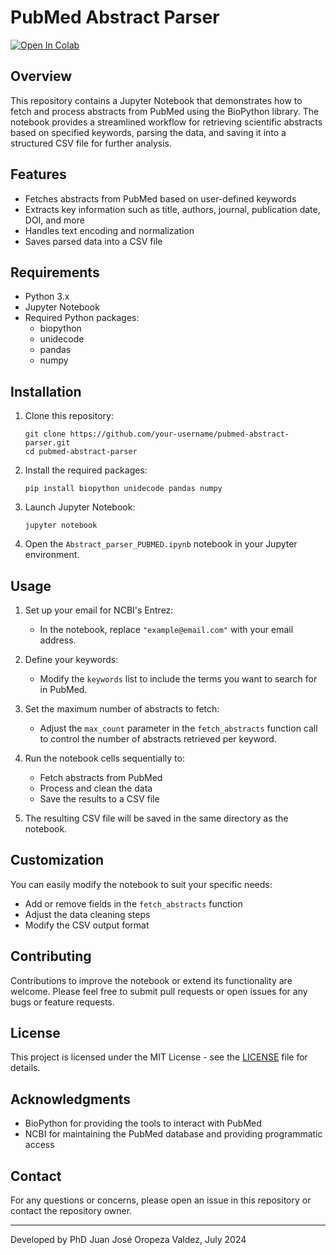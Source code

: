 # PubMed Abstract Parser

[![Open In Colab](https://colab.research.google.com/assets/colab-badge.svg)](https://colab.research.google.com/drive/1Vz1iQmMI7fL5WPdkFGiNvEehpGSzCexB?usp=sharing)

## Overview

This repository contains a Jupyter Notebook that demonstrates how to fetch and process abstracts from PubMed using the BioPython library. The notebook provides a streamlined workflow for retrieving scientific abstracts based on specified keywords, parsing the data, and saving it into a structured CSV file for further analysis.

## Features

- Fetches abstracts from PubMed based on user-defined keywords
- Extracts key information such as title, authors, journal, publication date, DOI, and more
- Handles text encoding and normalization
- Saves parsed data into a CSV file

## Requirements

- Python 3.x
- Jupyter Notebook
- Required Python packages:
  - biopython
  - unidecode
  - pandas
  - numpy

## Installation

1. Clone this repository:
   ```
   git clone https://github.com/your-username/pubmed-abstract-parser.git
   cd pubmed-abstract-parser
   ```

2. Install the required packages:
   ```
   pip install biopython unidecode pandas numpy
   ```

3. Launch Jupyter Notebook:
   ```
   jupyter notebook
   ```

4. Open the `Abstract_parser_PUBMED.ipynb` notebook in your Jupyter environment.

## Usage

1. Set up your email for NCBI's Entrez:
   - In the notebook, replace `"example@email.com"` with your email address.

2. Define your keywords:
   - Modify the `keywords` list to include the terms you want to search for in PubMed.

3. Set the maximum number of abstracts to fetch:
   - Adjust the `max_count` parameter in the `fetch_abstracts` function call to control the number of abstracts retrieved per keyword.

4. Run the notebook cells sequentially to:
   - Fetch abstracts from PubMed
   - Process and clean the data
   - Save the results to a CSV file

5. The resulting CSV file will be saved in the same directory as the notebook.

## Customization

You can easily modify the notebook to suit your specific needs:

- Add or remove fields in the `fetch_abstracts` function
- Adjust the data cleaning steps
- Modify the CSV output format

## Contributing

Contributions to improve the notebook or extend its functionality are welcome. Please feel free to submit pull requests or open issues for any bugs or feature requests.

## License

This project is licensed under the MIT License - see the [LICENSE](LICENSE) file for details.

## Acknowledgments

- BioPython for providing the tools to interact with PubMed
- NCBI for maintaining the PubMed database and providing programmatic access

## Contact

For any questions or concerns, please open an issue in this repository or contact the repository owner.

---

Developed by PhD Juan José Oropeza Valdez, July 2024

